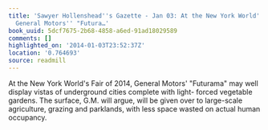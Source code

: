 ```yaml
---
title: 'Sawyer Hollenshead''s Gazette - Jan 03: At the New York World''s Fair of 2014,
  General Motors'' "Futura…'
book_uuid: 5dcf7675-2b68-4858-a6ed-91ad18029589
comments: []
highlighted_on: '2014-01-03T23:52:37Z'
location: '0.764693'
source: readmill
---
```


At the New York World's Fair of 2014, General Motors' "Futurama" may well display vistas of underground cities complete with light- forced vegetable gardens. The surface, G.M. will argue, will be given over to large-scale agriculture, grazing and parklands, with less space wasted on actual human occupancy.